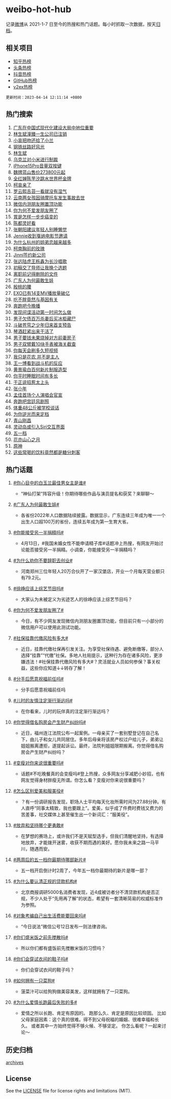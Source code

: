 # weibo-hot-hub

记录[微博](https://www.weibo.com)从 2021-1-7 日至今的热搜和热门话题。每小时抓取一次数据，按天[归档](archives)。

## 相关项目

- [知乎热榜](https://github.com/lonnyzhang423/zhihu-hot-hub)
- [头条热榜](https://github.com/lonnyzhang423/toutiao-hot-hub)
- [抖音热榜](https://github.com/lonnyzhang423/douyin-hot-hub)
- [GitHub热榜](https://github.com/lonnyzhang423/github-hot-hub)
- [v2ex热榜](https://github.com/lonnyzhang423/v2ex-hot-hub)


`更新时间：2023-04-14 12:11:14 +0800`

## 热门搜索

1. [广东在中国式现代化建设大局中地位重要](https://m.weibo.cn/search?containerid=100103type%3D1%26t%3D10%26q%3D%23%E5%B9%BF%E4%B8%9C%E5%9C%A8%E4%B8%AD%E5%9B%BD%E5%BC%8F%E7%8E%B0%E4%BB%A3%E5%8C%96%E5%BB%BA%E8%AE%BE%E5%A4%A7%E5%B1%80%E4%B8%AD%E5%9C%B0%E4%BD%8D%E9%87%8D%E8%A6%81%23&stream_entry_id=51&isnewpage=1&extparam=seat%3D1%26filter_type%3Drealtimehot%26cate%3D10103%26stream_entry_id%3D51%26pos%3D0%26c_type%3D51%26dgr%3D0%26display_time%3D1681445473%26pre_seqid%3D16814454731620201223&luicode=10000011&lfid=106003type%253D25%2526t%253D3%2526disable_hot%253D1%2526filter_type%253Drealtimehot)
1. [林生斌潼臻一生公司已注销](https://m.weibo.cn/search?containerid=100103type%3D1%26t%3D10%26q%3D%23%E6%9E%97%E7%94%9F%E6%96%8C%E6%BD%BC%E8%87%BB%E4%B8%80%E7%94%9F%E5%85%AC%E5%8F%B8%E5%B7%B2%E6%B3%A8%E9%94%80%23&stream_entry_id=31&isnewpage=1&extparam=seat%3D1%26filter_type%3Drealtimehot%26flag%3D2%26c_type%3D31%26q%3D%2523%25E6%259E%2597%25E7%2594%259F%25E6%2596%258C%25E6%25BD%25BC%25E8%2587%25BB%25E4%25B8%2580%25E7%2594%259F%25E5%2585%25AC%25E5%258F%25B8%25E5%25B7%25B2%25E6%25B3%25A8%25E9%2594%2580%2523%26lcate%3D5001%26pos%3D0%26cate%3D5001%26band_rank%3D1%26realpos%3D1%26stream_entry_id%3D31%26dgr%3D0%26display_time%3D1681445473%26pre_seqid%3D16814454731620201223&luicode=10000011&lfid=106003type%253D25%2526t%253D3%2526disable_hot%253D1%2526filter_type%253Drealtimehot)
1. [小哀把吻还给了小兰](https://m.weibo.cn/search?containerid=100103type%3D1%26t%3D10%26q%3D%23%E5%B0%8F%E5%93%80%E6%8A%8A%E5%90%BB%E8%BF%98%E7%BB%99%E4%BA%86%E5%B0%8F%E5%85%B0%23&stream_entry_id=31&isnewpage=1&extparam=seat%3D1%26filter_type%3Drealtimehot%26flag%3D16%26c_type%3D31%26q%3D%2523%25E5%25B0%258F%25E5%2593%2580%25E6%258A%258A%25E5%2590%25BB%25E8%25BF%2598%25E7%25BB%2599%25E4%25BA%2586%25E5%25B0%258F%25E5%2585%25B0%2523%26lcate%3D5001%26pos%3D1%26cate%3D5001%26band_rank%3D2%26realpos%3D2%26stream_entry_id%3D31%26dgr%3D0%26display_time%3D1681445473%26pre_seqid%3D16814454731620201223&luicode=10000011&lfid=106003type%253D25%2526t%253D3%2526disable_hot%253D1%2526filter_type%253Drealtimehot)
1. [钢铁丝路好风光](https://m.weibo.cn/search?containerid=100103type%3D1%26t%3D10%26q%3D%23%E9%92%A2%E9%93%81%E4%B8%9D%E8%B7%AF%E5%A5%BD%E9%A3%8E%E5%85%89%23&stream_entry_id=31&isnewpage=1&extparam=seat%3D1%26filter_type%3Drealtimehot%26flag%3D0%26c_type%3D31%26q%3D%2523%25E9%2592%25A2%25E9%2593%2581%25E4%25B8%259D%25E8%25B7%25AF%25E5%25A5%25BD%25E9%25A3%258E%25E5%2585%2589%2523%26lcate%3D5001%26pos%3D2%26cate%3D5001%26band_rank%3D3%26realpos%3D3%26stream_entry_id%3D31%26dgr%3D0%26display_time%3D1681445473%26pre_seqid%3D16814454731620201223&luicode=10000011&lfid=106003type%253D25%2526t%253D3%2526disable_hot%253D1%2526filter_type%253Drealtimehot)
1. [林生斌](https://m.weibo.cn/search?containerid=100103type%3D1%26t%3D10%26q%3D%E6%9E%97%E7%94%9F%E6%96%8C&stream_entry_id=31&isnewpage=1&extparam=seat%3D1%26filter_type%3Drealtimehot%26flag%3D1%26c_type%3D31%26q%3D%25E6%259E%2597%25E7%2594%259F%25E6%2596%258C%26lcate%3D5001%26pos%3D3%26cate%3D5001%26band_rank%3D4%26realpos%3D4%26stream_entry_id%3D31%26dgr%3D0%26display_time%3D1681445473%26pre_seqid%3D16814454731620201223&luicode=10000011&lfid=106003type%253D25%2526t%253D3%2526disable_hot%253D1%2526filter_type%253Drealtimehot)
1. [乌克兰对小米进行制裁](https://m.weibo.cn/search?containerid=100103type%3D1%26t%3D10%26q%3D%23%E4%B9%8C%E5%85%8B%E5%85%B0%E5%AF%B9%E5%B0%8F%E7%B1%B3%E8%BF%9B%E8%A1%8C%E5%88%B6%E8%A3%81%23&stream_entry_id=31&isnewpage=1&extparam=seat%3D1%26filter_type%3Drealtimehot%26flag%3D1%26c_type%3D31%26q%3D%2523%25E4%25B9%258C%25E5%2585%258B%25E5%2585%25B0%25E5%25AF%25B9%25E5%25B0%258F%25E7%25B1%25B3%25E8%25BF%259B%25E8%25A1%258C%25E5%2588%25B6%25E8%25A3%2581%2523%26lcate%3D5001%26pos%3D4%26cate%3D5001%26band_rank%3D5%26realpos%3D5%26stream_entry_id%3D31%26dgr%3D0%26display_time%3D1681445473%26pre_seqid%3D16814454731620201223&luicode=10000011&lfid=106003type%253D25%2526t%253D3%2526disable_hot%253D1%2526filter_type%253Drealtimehot)
1. [iPhone15Pro音量双按键](https://m.weibo.cn/search?containerid=100103type%3D1%26t%3D10%26q%3D%23iPhone15Pro%E9%9F%B3%E9%87%8F%E5%8F%8C%E6%8C%89%E9%94%AE%23&stream_entry_id=31&isnewpage=1&extparam=seat%3D1%26filter_type%3Drealtimehot%26flag%3D1%26c_type%3D31%26q%3D%2523iPhone15Pro%25E9%259F%25B3%25E9%2587%258F%25E5%258F%258C%25E6%258C%2589%25E9%2594%25AE%2523%26lcate%3D5001%26pos%3D5%26cate%3D5001%26band_rank%3D6%26realpos%3D6%26stream_entry_id%3D31%26dgr%3D0%26display_time%3D1681445473%26pre_seqid%3D16814454731620201223&luicode=10000011&lfid=106003type%253D25%2526t%253D3%2526disable_hot%253D1%2526filter_type%253Drealtimehot)
1. [魏牌蓝山售价273800元起](https://m.weibo.cn/search?containerid=100103type%3D1%26t%3D10%26q%3D%23%E9%AD%8F%E7%89%8C%E8%93%9D%E5%B1%B1%E5%94%AE%E4%BB%B7273800%E5%85%83%E8%B5%B7%23&stream_entry_id=31&isnewpage=1&extparam=seat%3D1%26filter_type%3Drealtimehot%26c_type%3D31%26q%3D%2523%25E9%25AD%258F%25E7%2589%258C%25E8%2593%259D%25E5%25B1%25B1%25E5%2594%25AE%25E4%25BB%25B7273800%25E5%2585%2583%25E8%25B5%25B7%2523%26lcate%3D5001%26pos%3D6%26topic_ad%3D1%26cate%3D5001%26band_rank%3D7%26adid%3D186311%26stream_entry_id%3D31%26dgr%3D0%26display_time%3D1681445473%26pre_seqid%3D16814454731620201223&luicode=10000011&lfid=106003type%253D25%2526t%253D3%2526disable_hot%253D1%2526filter_type%253Drealtimehot)
1. [全红婵陈芋汐跳水世界杯金牌](https://m.weibo.cn/search?containerid=100103type%3D1%26t%3D10%26q%3D%23%E5%85%A8%E7%BA%A2%E5%A9%B5%E9%99%88%E8%8A%8B%E6%B1%90%E8%B7%B3%E6%B0%B4%E4%B8%96%E7%95%8C%E6%9D%AF%E9%87%91%E7%89%8C%23&stream_entry_id=31&isnewpage=1&extparam=seat%3D1%26filter_type%3Drealtimehot%26flag%3D1%26c_type%3D31%26q%3D%2523%25E5%2585%25A8%25E7%25BA%25A2%25E5%25A9%25B5%25E9%2599%2588%25E8%258A%258B%25E6%25B1%2590%25E8%25B7%25B3%25E6%25B0%25B4%25E4%25B8%2596%25E7%2595%258C%25E6%259D%25AF%25E9%2587%2591%25E7%2589%258C%2523%26lcate%3D5001%26pos%3D7%26cate%3D5001%26band_rank%3D7%26realpos%3D7%26stream_entry_id%3D31%26dgr%3D0%26display_time%3D1681445473%26pre_seqid%3D16814454731620201223&luicode=10000011&lfid=106003type%253D25%2526t%253D3%2526disable_hot%253D1%2526filter_type%253Drealtimehot)
1. [柯哀亲了](https://m.weibo.cn/search?containerid=100103type%3D1%26t%3D10%26q%3D%E6%9F%AF%E5%93%80%E4%BA%B2%E4%BA%86&stream_entry_id=31&isnewpage=1&extparam=seat%3D1%26filter_type%3Drealtimehot%26flag%3D16%26c_type%3D31%26q%3D%25E6%259F%25AF%25E5%2593%2580%25E4%25BA%25B2%25E4%25BA%2586%26lcate%3D5001%26pos%3D8%26cate%3D5001%26band_rank%3D8%26realpos%3D8%26stream_entry_id%3D31%26dgr%3D0%26display_time%3D1681445473%26pre_seqid%3D16814454731620201223&luicode=10000011&lfid=106003type%253D25%2526t%253D3%2526disable_hot%253D1%2526filter_type%253Drealtimehot)
1. [罗云熙舌苔一看就没有湿气](https://m.weibo.cn/search?containerid=100103type%3D1%26t%3D10%26q%3D%23%E7%BD%97%E4%BA%91%E7%86%99%E8%88%8C%E8%8B%94%E4%B8%80%E7%9C%8B%E5%B0%B1%E6%B2%A1%E6%9C%89%E6%B9%BF%E6%B0%94%23&stream_entry_id=31&isnewpage=1&extparam=seat%3D1%26filter_type%3Drealtimehot%26flag%3D0%26c_type%3D31%26q%3D%2523%25E7%25BD%2597%25E4%25BA%2591%25E7%2586%2599%25E8%2588%258C%25E8%258B%2594%25E4%25B8%2580%25E7%259C%258B%25E5%25B0%25B1%25E6%25B2%25A1%25E6%259C%2589%25E6%25B9%25BF%25E6%25B0%2594%2523%26lcate%3D5001%26pos%3D9%26cate%3D5001%26band_rank%3D9%26realpos%3D9%26stream_entry_id%3D31%26dgr%3D0%26display_time%3D1681445473%26pre_seqid%3D16814454731620201223&luicode=10000011&lfid=106003type%253D25%2526t%253D3%2526disable_hot%253D1%2526filter_type%253Drealtimehot)
1. [云南两女孩因骑摩托车发生事故去世](https://m.weibo.cn/search?containerid=100103type%3D1%26t%3D10%26q%3D%23%E4%BA%91%E5%8D%97%E4%B8%A4%E5%A5%B3%E5%AD%A9%E5%9B%A0%E9%AA%91%E6%91%A9%E6%89%98%E8%BD%A6%E5%8F%91%E7%94%9F%E4%BA%8B%E6%95%85%E5%8E%BB%E4%B8%96%23&stream_entry_id=31&isnewpage=1&extparam=seat%3D1%26filter_type%3Drealtimehot%26flag%3D0%26c_type%3D31%26q%3D%2523%25E4%25BA%2591%25E5%258D%2597%25E4%25B8%25A4%25E5%25A5%25B3%25E5%25AD%25A9%25E5%259B%25A0%25E9%25AA%2591%25E6%2591%25A9%25E6%2589%2598%25E8%25BD%25A6%25E5%258F%2591%25E7%2594%259F%25E4%25BA%258B%25E6%2595%2585%25E5%258E%25BB%25E4%25B8%2596%2523%26lcate%3D5001%26pos%3D10%26cate%3D5001%26band_rank%3D10%26realpos%3D10%26stream_entry_id%3D31%26dgr%3D0%26display_time%3D1681445473%26pre_seqid%3D16814454731620201223&luicode=10000011&lfid=106003type%253D25%2526t%253D3%2526disable_hot%253D1%2526filter_type%253Drealtimehot)
1. [微信内测朋友圈置顶功能](https://m.weibo.cn/search?containerid=100103type%3D1%26t%3D10%26q%3D%23%E5%BE%AE%E4%BF%A1%E5%86%85%E6%B5%8B%E6%9C%8B%E5%8F%8B%E5%9C%88%E7%BD%AE%E9%A1%B6%E5%8A%9F%E8%83%BD%23&stream_entry_id=31&isnewpage=1&extparam=seat%3D1%26filter_type%3Drealtimehot%26flag%3D0%26c_type%3D31%26q%3D%2523%25E5%25BE%25AE%25E4%25BF%25A1%25E5%2586%2585%25E6%25B5%258B%25E6%259C%258B%25E5%258F%258B%25E5%259C%2588%25E7%25BD%25AE%25E9%25A1%25B6%25E5%258A%259F%25E8%2583%25BD%2523%26lcate%3D5001%26pos%3D11%26cate%3D5001%26band_rank%3D11%26realpos%3D11%26stream_entry_id%3D31%26dgr%3D0%26display_time%3D1681445473%26pre_seqid%3D16814454731620201223&luicode=10000011&lfid=106003type%253D25%2526t%253D3%2526disable_hot%253D1%2526filter_type%253Drealtimehot)
1. [你为何不爱发朋友圈了](https://m.weibo.cn/search?containerid=100103type%3D1%26t%3D10%26q%3D%23%E4%BD%A0%E4%B8%BA%E4%BD%95%E4%B8%8D%E7%88%B1%E5%8F%91%E6%9C%8B%E5%8F%8B%E5%9C%88%E4%BA%86%23&stream_entry_id=31&isnewpage=1&extparam=seat%3D1%26filter_type%3Drealtimehot%26flag%3D1%26c_type%3D31%26q%3D%2523%25E4%25BD%25A0%25E4%25B8%25BA%25E4%25BD%2595%25E4%25B8%258D%25E7%2588%25B1%25E5%258F%2591%25E6%259C%258B%25E5%258F%258B%25E5%259C%2588%25E4%25BA%2586%2523%26lcate%3D5001%26pos%3D12%26cate%3D5001%26band_rank%3D12%26realpos%3D12%26stream_entry_id%3D31%26dgr%3D0%26display_time%3D1681445473%26pre_seqid%3D16814454731620201223&luicode=10000011&lfid=106003type%253D25%2526t%253D3%2526disable_hot%253D1%2526filter_type%253Drealtimehot)
1. [胃是怎样一步步癌变的](https://m.weibo.cn/search?containerid=100103type%3D1%26t%3D10%26q%3D%23%E8%83%83%E6%98%AF%E6%80%8E%E6%A0%B7%E4%B8%80%E6%AD%A5%E6%AD%A5%E7%99%8C%E5%8F%98%E7%9A%84%23&stream_entry_id=31&isnewpage=1&extparam=seat%3D1%26filter_type%3Drealtimehot%26flag%3D1%26c_type%3D31%26q%3D%2523%25E8%2583%2583%25E6%2598%25AF%25E6%2580%258E%25E6%25A0%25B7%25E4%25B8%2580%25E6%25AD%25A5%25E6%25AD%25A5%25E7%2599%258C%25E5%258F%2598%25E7%259A%2584%2523%26lcate%3D5001%26pos%3D13%26cate%3D5001%26band_rank%3D13%26realpos%3D13%26stream_entry_id%3D31%26dgr%3D0%26display_time%3D1681445473%26pre_seqid%3D16814454731620201223&luicode=10000011&lfid=106003type%253D25%2526t%253D3%2526disable_hot%253D1%2526filter_type%253Drealtimehot)
1. [陈都灵好看](https://m.weibo.cn/search?containerid=100103type%3D1%26t%3D10%26q%3D%E9%99%88%E9%83%BD%E7%81%B5%E5%A5%BD%E7%9C%8B&stream_entry_id=31&isnewpage=1&extparam=seat%3D1%26filter_type%3Drealtimehot%26flag%3D1%26c_type%3D31%26q%3D%25E9%2599%2588%25E9%2583%25BD%25E7%2581%25B5%25E5%25A5%25BD%25E7%259C%258B%26lcate%3D5001%26pos%3D14%26cate%3D5001%26band_rank%3D14%26realpos%3D14%26stream_entry_id%3D31%26dgr%3D0%26display_time%3D1681445473%26pre_seqid%3D16814454731620201223&luicode=10000011&lfid=106003type%253D25%2526t%253D3%2526disable_hot%253D1%2526filter_type%253Drealtimehot)
1. [张朝阳建议年轻人别睡懒觉](https://m.weibo.cn/search?containerid=100103type%3D1%26t%3D10%26q%3D%23%E5%BC%A0%E6%9C%9D%E9%98%B3%E5%BB%BA%E8%AE%AE%E5%B9%B4%E8%BD%BB%E4%BA%BA%E5%88%AB%E7%9D%A1%E6%87%92%E8%A7%89%23&stream_entry_id=31&isnewpage=1&extparam=seat%3D1%26filter_type%3Drealtimehot%26flag%3D0%26c_type%3D31%26q%3D%2523%25E5%25BC%25A0%25E6%259C%259D%25E9%2598%25B3%25E5%25BB%25BA%25E8%25AE%25AE%25E5%25B9%25B4%25E8%25BD%25BB%25E4%25BA%25BA%25E5%2588%25AB%25E7%259D%25A1%25E6%2587%2592%25E8%25A7%2589%2523%26lcate%3D5001%26pos%3D15%26cate%3D5001%26band_rank%3D15%26realpos%3D15%26stream_entry_id%3D31%26dgr%3D0%26display_time%3D1681445473%26pre_seqid%3D16814454731620201223&luicode=10000011&lfid=106003type%253D25%2526t%253D3%2526disable_hot%253D1%2526filter_type%253Drealtimehot)
1. [Jennie收到戛纳电影节邀请](https://m.weibo.cn/search?containerid=100103type%3D1%26t%3D10%26q%3D%23Jennie%E6%94%B6%E5%88%B0%E6%88%9B%E7%BA%B3%E7%94%B5%E5%BD%B1%E8%8A%82%E9%82%80%E8%AF%B7%23&stream_entry_id=31&isnewpage=1&extparam=seat%3D1%26filter_type%3Drealtimehot%26flag%3D1%26c_type%3D31%26q%3D%2523Jennie%25E6%2594%25B6%25E5%2588%25B0%25E6%2588%259B%25E7%25BA%25B3%25E7%2594%25B5%25E5%25BD%25B1%25E8%258A%2582%25E9%2582%2580%25E8%25AF%25B7%2523%26lcate%3D5001%26pos%3D16%26cate%3D5001%26band_rank%3D16%26realpos%3D16%26stream_entry_id%3D31%26dgr%3D0%26display_time%3D1681445473%26pre_seqid%3D16814454731620201223&luicode=10000011&lfid=106003type%253D25%2526t%253D3%2526disable_hot%253D1%2526filter_type%253Drealtimehot)
1. [为什么杭州的姐弟恋越来越多](https://m.weibo.cn/search?containerid=100103type%3D1%26t%3D10%26q%3D%23%E4%B8%BA%E4%BB%80%E4%B9%88%E6%9D%AD%E5%B7%9E%E7%9A%84%E5%A7%90%E5%BC%9F%E6%81%8B%E8%B6%8A%E6%9D%A5%E8%B6%8A%E5%A4%9A%23&stream_entry_id=31&isnewpage=1&extparam=seat%3D1%26filter_type%3Drealtimehot%26flag%3D0%26c_type%3D31%26q%3D%2523%25E4%25B8%25BA%25E4%25BB%2580%25E4%25B9%2588%25E6%259D%25AD%25E5%25B7%259E%25E7%259A%2584%25E5%25A7%2590%25E5%25BC%259F%25E6%2581%258B%25E8%25B6%258A%25E6%259D%25A5%25E8%25B6%258A%25E5%25A4%259A%2523%26lcate%3D5001%26pos%3D17%26cate%3D5001%26band_rank%3D17%26realpos%3D17%26stream_entry_id%3D31%26dgr%3D0%26display_time%3D1681445473%26pre_seqid%3D16814454731620201223&luicode=10000011&lfid=106003type%253D25%2526t%253D3%2526disable_hot%253D1%2526filter_type%253Drealtimehot)
1. [柯南胸前的玫瑰](https://m.weibo.cn/search?containerid=100103type%3D1%26t%3D10%26q%3D%23%E6%9F%AF%E5%8D%97%E8%83%B8%E5%89%8D%E7%9A%84%E7%8E%AB%E7%91%B0%23&stream_entry_id=31&isnewpage=1&extparam=seat%3D1%26filter_type%3Drealtimehot%26flag%3D0%26c_type%3D31%26q%3D%2523%25E6%259F%25AF%25E5%258D%2597%25E8%2583%25B8%25E5%2589%258D%25E7%259A%2584%25E7%258E%25AB%25E7%2591%25B0%2523%26lcate%3D5001%26pos%3D18%26cate%3D5001%26band_rank%3D18%26realpos%3D18%26stream_entry_id%3D31%26dgr%3D0%26display_time%3D1681445473%26pre_seqid%3D16814454731620201223&luicode=10000011&lfid=106003type%253D25%2526t%253D3%2526disable_hot%253D1%2526filter_type%253Drealtimehot)
1. [Jinni签约新公司](https://m.weibo.cn/search?containerid=100103type%3D1%26t%3D10%26q%3D%23Jinni%E7%AD%BE%E7%BA%A6%E6%96%B0%E5%85%AC%E5%8F%B8%23&stream_entry_id=31&isnewpage=1&extparam=seat%3D1%26filter_type%3Drealtimehot%26flag%3D0%26c_type%3D31%26q%3D%2523Jinni%25E7%25AD%25BE%25E7%25BA%25A6%25E6%2596%25B0%25E5%2585%25AC%25E5%258F%25B8%2523%26lcate%3D5001%26pos%3D19%26cate%3D5001%26band_rank%3D19%26realpos%3D19%26stream_entry_id%3D31%26dgr%3D0%26display_time%3D1681445473%26pre_seqid%3D16814454731620201223&luicode=10000011&lfid=106003type%253D25%2526t%253D3%2526disable_hot%253D1%2526filter_type%253Drealtimehot)
1. [张远陆虎王栎鑫为长沙唱歌](https://m.weibo.cn/search?containerid=100103type%3D1%26t%3D10%26q%3D%23%E5%BC%A0%E8%BF%9C%E9%99%86%E8%99%8E%E7%8E%8B%E6%A0%8E%E9%91%AB%E4%B8%BA%E9%95%BF%E6%B2%99%E5%94%B1%E6%AD%8C%23&stream_entry_id=31&isnewpage=1&extparam=seat%3D1%26filter_type%3Drealtimehot%26flag%3D1%26c_type%3D31%26q%3D%2523%25E5%25BC%25A0%25E8%25BF%259C%25E9%2599%2586%25E8%2599%258E%25E7%258E%258B%25E6%25A0%258E%25E9%2591%25AB%25E4%25B8%25BA%25E9%2595%25BF%25E6%25B2%2599%25E5%2594%25B1%25E6%25AD%258C%2523%26lcate%3D5001%26pos%3D20%26cate%3D5001%26band_rank%3D20%26realpos%3D20%26stream_entry_id%3D31%26dgr%3D0%26display_time%3D1681445473%26pre_seqid%3D16814454731620201223&luicode=10000011&lfid=106003type%253D25%2526t%253D3%2526disable_hot%253D1%2526filter_type%253Drealtimehot)
1. [初稿交了导师让我换个选题](https://m.weibo.cn/search?containerid=100103type%3D1%26t%3D10%26q%3D%23%E5%88%9D%E7%A8%BF%E4%BA%A4%E4%BA%86%E5%AF%BC%E5%B8%88%E8%AE%A9%E6%88%91%E6%8D%A2%E4%B8%AA%E9%80%89%E9%A2%98%23&stream_entry_id=31&isnewpage=1&extparam=seat%3D1%26filter_type%3Drealtimehot%26flag%3D1%26c_type%3D31%26q%3D%2523%25E5%2588%259D%25E7%25A8%25BF%25E4%25BA%25A4%25E4%25BA%2586%25E5%25AF%25BC%25E5%25B8%2588%25E8%25AE%25A9%25E6%2588%2591%25E6%258D%25A2%25E4%25B8%25AA%25E9%2580%2589%25E9%25A2%2598%2523%26lcate%3D5001%26pos%3D21%26cate%3D5001%26band_rank%3D21%26realpos%3D21%26stream_entry_id%3D31%26dgr%3D0%26display_time%3D1681445473%26pre_seqid%3D16814454731620201223&luicode=10000011&lfid=106003type%253D25%2526t%253D3%2526disable_hot%253D1%2526filter_type%253Drealtimehot)
1. [离职前记得删除的文件](https://m.weibo.cn/search?containerid=100103type%3D1%26t%3D10%26q%3D%23%E7%A6%BB%E8%81%8C%E5%89%8D%E8%AE%B0%E5%BE%97%E5%88%A0%E9%99%A4%E7%9A%84%E6%96%87%E4%BB%B6%23&stream_entry_id=31&isnewpage=1&extparam=seat%3D1%26filter_type%3Drealtimehot%26flag%3D0%26c_type%3D31%26q%3D%2523%25E7%25A6%25BB%25E8%2581%258C%25E5%2589%258D%25E8%25AE%25B0%25E5%25BE%2597%25E5%2588%25A0%25E9%2599%25A4%25E7%259A%2584%25E6%2596%2587%25E4%25BB%25B6%2523%26lcate%3D5001%26pos%3D22%26cate%3D5001%26band_rank%3D22%26realpos%3D22%26stream_entry_id%3D31%26dgr%3D0%26display_time%3D1681445473%26pre_seqid%3D16814454731620201223&luicode=10000011&lfid=106003type%253D25%2526t%253D3%2526disable_hot%253D1%2526filter_type%253Drealtimehot)
1. [广东人为何最敢生娃](https://m.weibo.cn/search?containerid=100103type%3D1%26t%3D10%26q%3D%23%E5%B9%BF%E4%B8%9C%E4%BA%BA%E4%B8%BA%E4%BD%95%E6%9C%80%E6%95%A2%E7%94%9F%E5%A8%83%23&stream_entry_id=31&isnewpage=1&extparam=seat%3D1%26filter_type%3Drealtimehot%26flag%3D0%26c_type%3D31%26q%3D%2523%25E5%25B9%25BF%25E4%25B8%259C%25E4%25BA%25BA%25E4%25B8%25BA%25E4%25BD%2595%25E6%259C%2580%25E6%2595%25A2%25E7%2594%259F%25E5%25A8%2583%2523%26lcate%3D5001%26pos%3D23%26cate%3D5001%26band_rank%3D23%26realpos%3D23%26stream_entry_id%3D31%26dgr%3D0%26display_time%3D1681445473%26pre_seqid%3D16814454731620201223&luicode=10000011&lfid=106003type%253D25%2526t%253D3%2526disable_hot%253D1%2526filter_type%253Drealtimehot)
1. [殷桃的腰](https://m.weibo.cn/search?containerid=100103type%3D1%26t%3D10%26q%3D%23%E6%AE%B7%E6%A1%83%E7%9A%84%E8%85%B0%23&stream_entry_id=31&isnewpage=1&extparam=seat%3D1%26filter_type%3Drealtimehot%26flag%3D0%26c_type%3D31%26q%3D%2523%25E6%25AE%25B7%25E6%25A1%2583%25E7%259A%2584%25E8%2585%25B0%2523%26lcate%3D5001%26pos%3D24%26cate%3D5001%26band_rank%3D24%26realpos%3D24%26stream_entry_id%3D31%26dgr%3D0%26display_time%3D1681445473%26pre_seqid%3D16814454731620201223&luicode=10000011&lfid=106003type%253D25%2526t%253D3%2526disable_hot%253D1%2526filter_type%253Drealtimehot)
1. [EXO已有14支MV播放量破亿](https://m.weibo.cn/search?containerid=100103type%3D1%26t%3D10%26q%3D%23EXO%E5%B7%B2%E6%9C%8914%E6%94%AFMV%E6%92%AD%E6%94%BE%E9%87%8F%E7%A0%B4%E4%BA%BF%23&stream_entry_id=31&isnewpage=1&extparam=seat%3D1%26filter_type%3Drealtimehot%26flag%3D1%26c_type%3D31%26q%3D%2523EXO%25E5%25B7%25B2%25E6%259C%258914%25E6%2594%25AFMV%25E6%2592%25AD%25E6%2594%25BE%25E9%2587%258F%25E7%25A0%25B4%25E4%25BA%25BF%2523%26lcate%3D5001%26pos%3D25%26cate%3D5001%26band_rank%3D25%26realpos%3D25%26stream_entry_id%3D31%26dgr%3D0%26display_time%3D1681445473%26pre_seqid%3D16814454731620201223&luicode=10000011&lfid=106003type%253D25%2526t%253D3%2526disable_hot%253D1%2526filter_type%253Drealtimehot)
1. [吃不胖竟然与基因有关](https://m.weibo.cn/search?containerid=100103type%3D1%26t%3D10%26q%3D%23%E5%90%83%E4%B8%8D%E8%83%96%E7%AB%9F%E7%84%B6%E4%B8%8E%E5%9F%BA%E5%9B%A0%E6%9C%89%E5%85%B3%23&stream_entry_id=31&isnewpage=1&extparam=seat%3D1%26filter_type%3Drealtimehot%26flag%3D0%26c_type%3D31%26q%3D%2523%25E5%2590%2583%25E4%25B8%258D%25E8%2583%2596%25E7%25AB%259F%25E7%2584%25B6%25E4%25B8%258E%25E5%259F%25BA%25E5%259B%25A0%25E6%259C%2589%25E5%2585%25B3%2523%26lcate%3D5001%26pos%3D26%26cate%3D5001%26band_rank%3D26%26realpos%3D26%26stream_entry_id%3D31%26dgr%3D0%26display_time%3D1681445473%26pre_seqid%3D16814454731620201223&luicode=10000011&lfid=106003type%253D25%2526t%253D3%2526disable_hot%253D1%2526filter_type%253Drealtimehot)
1. [奔跑吧今晚播](https://m.weibo.cn/search?containerid=100103type%3D1%26t%3D10%26q%3D%23%E5%A5%94%E8%B7%91%E5%90%A7%E4%BB%8A%E6%99%9A%E6%92%AD%23&stream_entry_id=31&isnewpage=1&extparam=seat%3D1%26filter_type%3Drealtimehot%26flag%3D1%26c_type%3D31%26q%3D%2523%25E5%25A5%2594%25E8%25B7%2591%25E5%2590%25A7%25E4%25BB%258A%25E6%2599%259A%25E6%2592%25AD%2523%26lcate%3D5001%26pos%3D27%26cate%3D5001%26band_rank%3D27%26realpos%3D27%26stream_entry_id%3D31%26dgr%3D0%26display_time%3D1681445473%26pre_seqid%3D16814454731620201223&luicode=10000011&lfid=106003type%253D25%2526t%253D3%2526disable_hot%253D1%2526filter_type%253Drealtimehot)
1. [发现间谍活动第一时间怎么做](https://m.weibo.cn/search?containerid=100103type%3D1%26t%3D10%26q%3D%23%E5%8F%91%E7%8E%B0%E9%97%B4%E8%B0%8D%E6%B4%BB%E5%8A%A8%E7%AC%AC%E4%B8%80%E6%97%B6%E9%97%B4%E6%80%8E%E4%B9%88%E5%81%9A%23&stream_entry_id=31&isnewpage=1&extparam=seat%3D1%26filter_type%3Drealtimehot%26flag%3D1%26c_type%3D31%26q%3D%2523%25E5%258F%2591%25E7%258E%25B0%25E9%2597%25B4%25E8%25B0%258D%25E6%25B4%25BB%25E5%258A%25A8%25E7%25AC%25AC%25E4%25B8%2580%25E6%2597%25B6%25E9%2597%25B4%25E6%2580%258E%25E4%25B9%2588%25E5%2581%259A%2523%26lcate%3D5001%26pos%3D28%26cate%3D5001%26band_rank%3D28%26realpos%3D28%26stream_entry_id%3D31%26dgr%3D0%26display_time%3D1681445473%26pre_seqid%3D16814454731620201223&luicode=10000011&lfid=106003type%253D25%2526t%253D3%2526disable_hot%253D1%2526filter_type%253Drealtimehot)
1. [男子欠债百万杀妻后买冰柜藏尸](https://m.weibo.cn/search?containerid=100103type%3D1%26t%3D10%26q%3D%23%E7%94%B7%E5%AD%90%E6%AC%A0%E5%80%BA%E7%99%BE%E4%B8%87%E6%9D%80%E5%A6%BB%E5%90%8E%E4%B9%B0%E5%86%B0%E6%9F%9C%E8%97%8F%E5%B0%B8%23&stream_entry_id=31&isnewpage=1&extparam=seat%3D1%26filter_type%3Drealtimehot%26flag%3D1%26c_type%3D31%26q%3D%2523%25E7%2594%25B7%25E5%25AD%2590%25E6%25AC%25A0%25E5%2580%25BA%25E7%2599%25BE%25E4%25B8%2587%25E6%259D%2580%25E5%25A6%25BB%25E5%2590%258E%25E4%25B9%25B0%25E5%2586%25B0%25E6%259F%259C%25E8%2597%258F%25E5%25B0%25B8%2523%26lcate%3D5001%26pos%3D29%26cate%3D5001%26band_rank%3D29%26realpos%3D29%26stream_entry_id%3D31%26dgr%3D0%26display_time%3D1681445473%26pre_seqid%3D16814454731620201223&luicode=10000011&lfid=106003type%253D25%2526t%253D3%2526disable_hot%253D1%2526filter_type%253Drealtimehot)
1. [斗破苍穹之少年归来首支预告](https://m.weibo.cn/search?containerid=100103type%3D1%26t%3D10%26q%3D%23%E6%96%97%E7%A0%B4%E8%8B%8D%E7%A9%B9%E4%B9%8B%E5%B0%91%E5%B9%B4%E5%BD%92%E6%9D%A5%E9%A6%96%E6%94%AF%E9%A2%84%E5%91%8A%23&stream_entry_id=31&isnewpage=1&extparam=seat%3D1%26filter_type%3Drealtimehot%26flag%3D0%26c_type%3D31%26q%3D%2523%25E6%2596%2597%25E7%25A0%25B4%25E8%258B%258D%25E7%25A9%25B9%25E4%25B9%258B%25E5%25B0%2591%25E5%25B9%25B4%25E5%25BD%2592%25E6%259D%25A5%25E9%25A6%2596%25E6%2594%25AF%25E9%25A2%2584%25E5%2591%258A%2523%26lcate%3D5001%26pos%3D30%26cate%3D5001%26band_rank%3D30%26realpos%3D30%26stream_entry_id%3D31%26dgr%3D0%26display_time%3D1681445473%26pre_seqid%3D16814454731620201223&luicode=10000011&lfid=106003type%253D25%2526t%253D3%2526disable_hot%253D1%2526filter_type%253Drealtimehot)
1. [琴酒赶紧出来干活了](https://m.weibo.cn/search?containerid=100103type%3D1%26t%3D10%26q%3D%23%E7%90%B4%E9%85%92%E8%B5%B6%E7%B4%A7%E5%87%BA%E6%9D%A5%E5%B9%B2%E6%B4%BB%E4%BA%86%23&stream_entry_id=31&isnewpage=1&extparam=seat%3D1%26filter_type%3Drealtimehot%26flag%3D1%26c_type%3D31%26q%3D%2523%25E7%2590%25B4%25E9%2585%2592%25E8%25B5%25B6%25E7%25B4%25A7%25E5%2587%25BA%25E6%259D%25A5%25E5%25B9%25B2%25E6%25B4%25BB%25E4%25BA%2586%2523%26lcate%3D5001%26pos%3D31%26cate%3D5001%26band_rank%3D31%26realpos%3D31%26stream_entry_id%3D31%26dgr%3D0%26display_time%3D1681445473%26pre_seqid%3D16814454731620201223&luicode=10000011&lfid=106003type%253D25%2526t%253D3%2526disable_hot%253D1%2526filter_type%253Drealtimehot)
1. [男子要钱未果烧掉对方前妻房子](https://m.weibo.cn/search?containerid=100103type%3D1%26t%3D10%26q%3D%23%E7%94%B7%E5%AD%90%E8%A6%81%E9%92%B1%E6%9C%AA%E6%9E%9C%E7%83%A7%E6%8E%89%E5%AF%B9%E6%96%B9%E5%89%8D%E5%A6%BB%E6%88%BF%E5%AD%90%23&stream_entry_id=31&isnewpage=1&extparam=seat%3D1%26filter_type%3Drealtimehot%26flag%3D1%26c_type%3D31%26q%3D%2523%25E7%2594%25B7%25E5%25AD%2590%25E8%25A6%2581%25E9%2592%25B1%25E6%259C%25AA%25E6%259E%259C%25E7%2583%25A7%25E6%258E%2589%25E5%25AF%25B9%25E6%2596%25B9%25E5%2589%258D%25E5%25A6%25BB%25E6%2588%25BF%25E5%25AD%2590%2523%26lcate%3D5001%26pos%3D32%26cate%3D5001%26band_rank%3D32%26realpos%3D32%26stream_entry_id%3D31%26dgr%3D0%26display_time%3D1681445473%26pre_seqid%3D16814454731620201223&luicode=10000011&lfid=106003type%253D25%2526t%253D3%2526disable_hot%253D1%2526filter_type%253Drealtimehot)
1. [男子双臂戴10块手表被海关截查](https://m.weibo.cn/search?containerid=100103type%3D1%26t%3D10%26q%3D%23%E7%94%B7%E5%AD%90%E5%8F%8C%E8%87%82%E6%88%B410%E5%9D%97%E6%89%8B%E8%A1%A8%E8%A2%AB%E6%B5%B7%E5%85%B3%E6%88%AA%E6%9F%A5%23&stream_entry_id=31&isnewpage=1&extparam=seat%3D1%26filter_type%3Drealtimehot%26flag%3D0%26c_type%3D31%26q%3D%2523%25E7%2594%25B7%25E5%25AD%2590%25E5%258F%258C%25E8%2587%2582%25E6%2588%25B410%25E5%259D%2597%25E6%2589%258B%25E8%25A1%25A8%25E8%25A2%25AB%25E6%25B5%25B7%25E5%2585%25B3%25E6%2588%25AA%25E6%259F%25A5%2523%26lcate%3D5001%26pos%3D33%26cate%3D5001%26band_rank%3D33%26realpos%3D33%26stream_entry_id%3D31%26dgr%3D0%26display_time%3D1681445473%26pre_seqid%3D16814454731620201223&luicode=10000011&lfid=106003type%253D25%2526t%253D3%2526disable_hot%253D1%2526filter_type%253Drealtimehot)
1. [你每天会刷多久短视频](https://m.weibo.cn/search?containerid=100103type%3D1%26t%3D10%26q%3D%23%E4%BD%A0%E6%AF%8F%E5%A4%A9%E4%BC%9A%E5%88%B7%E5%A4%9A%E4%B9%85%E7%9F%AD%E8%A7%86%E9%A2%91%23&stream_entry_id=31&isnewpage=1&extparam=seat%3D1%26filter_type%3Drealtimehot%26flag%3D1%26c_type%3D31%26q%3D%2523%25E4%25BD%25A0%25E6%25AF%258F%25E5%25A4%25A9%25E4%25BC%259A%25E5%2588%25B7%25E5%25A4%259A%25E4%25B9%2585%25E7%259F%25AD%25E8%25A7%2586%25E9%25A2%2591%2523%26lcate%3D5001%26pos%3D34%26cate%3D5001%26band_rank%3D34%26realpos%3D34%26stream_entry_id%3D31%26dgr%3D0%26display_time%3D1681445473%26pre_seqid%3D16814454731620201223&luicode=10000011&lfid=106003type%253D25%2526t%253D3%2526disable_hot%253D1%2526filter_type%253Drealtimehot)
1. [我只是花农 并不是主人](https://m.weibo.cn/search?containerid=100103type%3D1%26t%3D10%26q%3D%E6%88%91%E5%8F%AA%E6%98%AF%E8%8A%B1%E5%86%9C+%E5%B9%B6%E4%B8%8D%E6%98%AF%E4%B8%BB%E4%BA%BA&stream_entry_id=31&isnewpage=1&extparam=seat%3D1%26filter_type%3Drealtimehot%26flag%3D0%26c_type%3D31%26q%3D%25E6%2588%2591%25E5%258F%25AA%25E6%2598%25AF%25E8%258A%25B1%25E5%2586%259C%2520%25E5%25B9%25B6%25E4%25B8%258D%25E6%2598%25AF%25E4%25B8%25BB%25E4%25BA%25BA%26lcate%3D5001%26pos%3D35%26cate%3D5001%26band_rank%3D35%26realpos%3D35%26stream_entry_id%3D31%26dgr%3D0%26display_time%3D1681445473%26pre_seqid%3D16814454731620201223&luicode=10000011&lfid=106003type%253D25%2526t%253D3%2526disable_hot%253D1%2526filter_type%253Drealtimehot)
1. [王一博看到战斗机的反应](https://m.weibo.cn/search?containerid=100103type%3D1%26t%3D10%26q%3D%23%E7%8E%8B%E4%B8%80%E5%8D%9A%E7%9C%8B%E5%88%B0%E6%88%98%E6%96%97%E6%9C%BA%E7%9A%84%E5%8F%8D%E5%BA%94%23&stream_entry_id=31&isnewpage=1&extparam=seat%3D1%26filter_type%3Drealtimehot%26flag%3D1%26c_type%3D31%26q%3D%2523%25E7%258E%258B%25E4%25B8%2580%25E5%258D%259A%25E7%259C%258B%25E5%2588%25B0%25E6%2588%2598%25E6%2596%2597%25E6%259C%25BA%25E7%259A%2584%25E5%258F%258D%25E5%25BA%2594%2523%26lcate%3D5001%26pos%3D36%26cate%3D5001%26band_rank%3D36%26realpos%3D36%26stream_entry_id%3D31%26dgr%3D0%26display_time%3D1681445473%26pre_seqid%3D16814454731620201223&luicode=10000011&lfid=106003type%253D25%2526t%253D3%2526disable_hot%253D1%2526filter_type%253Drealtimehot)
1. [黄景瑜白百何新片制服造型](https://m.weibo.cn/search?containerid=100103type%3D1%26t%3D10%26q%3D%23%E9%BB%84%E6%99%AF%E7%91%9C%E7%99%BD%E7%99%BE%E4%BD%95%E6%96%B0%E7%89%87%E5%88%B6%E6%9C%8D%E9%80%A0%E5%9E%8B%23&stream_entry_id=31&isnewpage=1&extparam=seat%3D1%26filter_type%3Drealtimehot%26flag%3D1%26c_type%3D31%26q%3D%2523%25E9%25BB%2584%25E6%2599%25AF%25E7%2591%259C%25E7%2599%25BD%25E7%2599%25BE%25E4%25BD%2595%25E6%2596%25B0%25E7%2589%2587%25E5%2588%25B6%25E6%259C%258D%25E9%2580%25A0%25E5%259E%258B%2523%26lcate%3D5001%26pos%3D37%26cate%3D5001%26band_rank%3D37%26realpos%3D37%26stream_entry_id%3D31%26dgr%3D0%26display_time%3D1681445473%26pre_seqid%3D16814454731620201223&luicode=10000011&lfid=106003type%253D25%2526t%253D3%2526disable_hot%253D1%2526filter_type%253Drealtimehot)
1. [你平时睡眠时间有多长](https://m.weibo.cn/search?containerid=100103type%3D1%26t%3D10%26q%3D%23%E4%BD%A0%E5%B9%B3%E6%97%B6%E7%9D%A1%E7%9C%A0%E6%97%B6%E9%97%B4%E6%9C%89%E5%A4%9A%E9%95%BF%23&stream_entry_id=31&isnewpage=1&extparam=seat%3D1%26filter_type%3Drealtimehot%26flag%3D1%26c_type%3D31%26q%3D%2523%25E4%25BD%25A0%25E5%25B9%25B3%25E6%2597%25B6%25E7%259D%25A1%25E7%259C%25A0%25E6%2597%25B6%25E9%2597%25B4%25E6%259C%2589%25E5%25A4%259A%25E9%2595%25BF%2523%26lcate%3D5001%26pos%3D38%26cate%3D5001%26band_rank%3D38%26realpos%3D38%26stream_entry_id%3D31%26dgr%3D0%26display_time%3D1681445473%26pre_seqid%3D16814454731620201223&luicode=10000011&lfid=106003type%253D25%2526t%253D3%2526disable_hot%253D1%2526filter_type%253Drealtimehot)
1. [于正说招惹太上头](https://m.weibo.cn/search?containerid=100103type%3D1%26t%3D10%26q%3D%23%E4%BA%8E%E6%AD%A3%E8%AF%B4%E6%8B%9B%E6%83%B9%E5%A4%AA%E4%B8%8A%E5%A4%B4%23&stream_entry_id=31&isnewpage=1&extparam=seat%3D1%26filter_type%3Drealtimehot%26flag%3D1%26c_type%3D31%26q%3D%2523%25E4%25BA%258E%25E6%25AD%25A3%25E8%25AF%25B4%25E6%258B%259B%25E6%2583%25B9%25E5%25A4%25AA%25E4%25B8%258A%25E5%25A4%25B4%2523%26lcate%3D5001%26pos%3D39%26cate%3D5001%26band_rank%3D39%26realpos%3D39%26stream_entry_id%3D31%26dgr%3D0%26display_time%3D1681445473%26pre_seqid%3D16814454731620201223&luicode=10000011&lfid=106003type%253D25%2526t%253D3%2526disable_hot%253D1%2526filter_type%253Drealtimehot)
1. [张小年](https://m.weibo.cn/search?containerid=100103type%3D1%26t%3D10%26q%3D%E5%BC%A0%E5%B0%8F%E5%B9%B4&stream_entry_id=31&isnewpage=1&extparam=seat%3D1%26filter_type%3Drealtimehot%26flag%3D1%26c_type%3D31%26q%3D%25E5%25BC%25A0%25E5%25B0%258F%25E5%25B9%25B4%26lcate%3D5001%26pos%3D40%26cate%3D5001%26band_rank%3D40%26realpos%3D40%26stream_entry_id%3D31%26dgr%3D0%26display_time%3D1681445473%26pre_seqid%3D16814454731620201223&luicode=10000011&lfid=106003type%253D25%2526t%253D3%2526disable_hot%253D1%2526filter_type%253Drealtimehot)
1. [孟佳首场个人演唱会官宣](https://m.weibo.cn/search?containerid=100103type%3D1%26t%3D10%26q%3D%23%E5%AD%9F%E4%BD%B3%E9%A6%96%E5%9C%BA%E4%B8%AA%E4%BA%BA%E6%BC%94%E5%94%B1%E4%BC%9A%E5%AE%98%E5%AE%A3%23&stream_entry_id=31&isnewpage=1&extparam=seat%3D1%26filter_type%3Drealtimehot%26flag%3D1%26c_type%3D31%26q%3D%2523%25E5%25AD%259F%25E4%25BD%25B3%25E9%25A6%2596%25E5%259C%25BA%25E4%25B8%25AA%25E4%25BA%25BA%25E6%25BC%2594%25E5%2594%25B1%25E4%25BC%259A%25E5%25AE%2598%25E5%25AE%25A3%2523%26lcate%3D5001%26pos%3D41%26cate%3D5001%26band_rank%3D41%26realpos%3D41%26stream_entry_id%3D31%26dgr%3D0%26display_time%3D1681445473%26pre_seqid%3D16814454731620201223&luicode=10000011&lfid=106003type%253D25%2526t%253D3%2526disable_hot%253D1%2526filter_type%253Drealtimehot)
1. [奔跑吧宫廷风剧照](https://m.weibo.cn/search?containerid=100103type%3D1%26t%3D10%26q%3D%23%E5%A5%94%E8%B7%91%E5%90%A7%E5%AE%AB%E5%BB%B7%E9%A3%8E%E5%89%A7%E7%85%A7%23&stream_entry_id=31&isnewpage=1&extparam=seat%3D1%26filter_type%3Drealtimehot%26flag%3D1%26c_type%3D31%26q%3D%2523%25E5%25A5%2594%25E8%25B7%2591%25E5%2590%25A7%25E5%25AE%25AB%25E5%25BB%25B7%25E9%25A3%258E%25E5%2589%25A7%25E7%2585%25A7%2523%26lcate%3D5001%26pos%3D42%26cate%3D5001%26band_rank%3D42%26realpos%3D42%26stream_entry_id%3D31%26dgr%3D0%26display_time%3D1681445473%26pre_seqid%3D16814454731620201223&luicode=10000011&lfid=106003type%253D25%2526t%253D3%2526disable_hot%253D1%2526filter_type%253Drealtimehot)
1. [体重48公斤被学校谈话](https://m.weibo.cn/search?containerid=100103type%3D1%26t%3D10%26q%3D%23%E4%BD%93%E9%87%8D48%E5%85%AC%E6%96%A4%E8%A2%AB%E5%AD%A6%E6%A0%A1%E8%B0%88%E8%AF%9D%23&stream_entry_id=31&isnewpage=1&extparam=seat%3D1%26filter_type%3Drealtimehot%26flag%3D0%26c_type%3D31%26q%3D%2523%25E4%25BD%2593%25E9%2587%258D48%25E5%2585%25AC%25E6%2596%25A4%25E8%25A2%25AB%25E5%25AD%25A6%25E6%25A0%25A1%25E8%25B0%2588%25E8%25AF%259D%2523%26lcate%3D5001%26pos%3D43%26cate%3D5001%26band_rank%3D43%26realpos%3D43%26stream_entry_id%3D31%26dgr%3D0%26display_time%3D1681445473%26pre_seqid%3D16814454731620201223&luicode=10000011&lfid=106003type%253D25%2526t%253D3%2526disable_hot%253D1%2526filter_type%253Drealtimehot)
1. [为你逆光而来定档](https://m.weibo.cn/search?containerid=100103type%3D1%26t%3D10%26q%3D%23%E4%B8%BA%E4%BD%A0%E9%80%86%E5%85%89%E8%80%8C%E6%9D%A5%E5%AE%9A%E6%A1%A3%23&stream_entry_id=31&isnewpage=1&extparam=seat%3D1%26filter_type%3Drealtimehot%26flag%3D1%26c_type%3D31%26q%3D%2523%25E4%25B8%25BA%25E4%25BD%25A0%25E9%2580%2586%25E5%2585%2589%25E8%2580%258C%25E6%259D%25A5%25E5%25AE%259A%25E6%25A1%25A3%2523%26lcate%3D5001%26pos%3D44%26cate%3D5001%26band_rank%3D44%26realpos%3D44%26stream_entry_id%3D31%26dgr%3D0%26display_time%3D1681445473%26pre_seqid%3D16814454731620201223&luicode=10000011&lfid=106003type%253D25%2526t%253D3%2526disable_hot%253D1%2526filter_type%253Drealtimehot)
1. [青山刚昌](https://m.weibo.cn/search?containerid=100103type%3D1%26t%3D10%26q%3D%E9%9D%92%E5%B1%B1%E5%88%9A%E6%98%8C&stream_entry_id=31&isnewpage=1&extparam=seat%3D1%26filter_type%3Drealtimehot%26flag%3D0%26c_type%3D31%26q%3D%25E9%259D%2592%25E5%25B1%25B1%25E5%2588%259A%25E6%2598%258C%26lcate%3D5001%26pos%3D45%26cate%3D5001%26band_rank%3D45%26realpos%3D45%26stream_entry_id%3D31%26dgr%3D0%26display_time%3D1681445473%26pre_seqid%3D16814454731620201223&luicode=10000011&lfid=106003type%253D25%2526t%253D3%2526disable_hot%253D1%2526filter_type%253Drealtimehot)
1. [灵动岛或引入Siri交互界面](https://m.weibo.cn/search?containerid=100103type%3D1%26t%3D10%26q%3D%23%E7%81%B5%E5%8A%A8%E5%B2%9B%E6%88%96%E5%BC%95%E5%85%A5Siri%E4%BA%A4%E4%BA%92%E7%95%8C%E9%9D%A2%23&stream_entry_id=31&isnewpage=1&extparam=seat%3D1%26filter_type%3Drealtimehot%26flag%3D1%26c_type%3D31%26q%3D%2523%25E7%2581%25B5%25E5%258A%25A8%25E5%25B2%259B%25E6%2588%2596%25E5%25BC%2595%25E5%2585%25A5Siri%25E4%25BA%25A4%25E4%25BA%2592%25E7%2595%258C%25E9%259D%25A2%2523%26lcate%3D5001%26pos%3D46%26cate%3D5001%26band_rank%3D46%26realpos%3D46%26stream_entry_id%3D31%26dgr%3D0%26display_time%3D1681445473%26pre_seqid%3D16814454731620201223&luicode=10000011&lfid=106003type%253D25%2526t%253D3%2526disable_hot%253D1%2526filter_type%253Drealtimehot)
1. [五一档](https://m.weibo.cn/search?containerid=100103type%3D1%26t%3D10%26q%3D%E4%BA%94%E4%B8%80%E6%A1%A3&stream_entry_id=31&isnewpage=1&extparam=seat%3D1%26filter_type%3Drealtimehot%26flag%3D0%26c_type%3D31%26q%3D%25E4%25BA%2594%25E4%25B8%2580%25E6%25A1%25A3%26lcate%3D5001%26pos%3D47%26cate%3D5001%26band_rank%3D47%26realpos%3D47%26stream_entry_id%3D31%26dgr%3D0%26display_time%3D1681445473%26pre_seqid%3D16814454731620201223&luicode=10000011&lfid=106003type%253D25%2526t%253D3%2526disable_hot%253D1%2526filter_type%253Drealtimehot)
1. [花亦山心之月](https://m.weibo.cn/search?containerid=100103type%3D1%26t%3D10%26q%3D%23%E8%8A%B1%E4%BA%A6%E5%B1%B1%E5%BF%83%E4%B9%8B%E6%9C%88%23&stream_entry_id=31&isnewpage=1&extparam=seat%3D1%26filter_type%3Drealtimehot%26flag%3D1%26c_type%3D31%26q%3D%2523%25E8%258A%25B1%25E4%25BA%25A6%25E5%25B1%25B1%25E5%25BF%2583%25E4%25B9%258B%25E6%259C%2588%2523%26lcate%3D5001%26pos%3D48%26cate%3D5001%26band_rank%3D48%26realpos%3D48%26stream_entry_id%3D31%26dgr%3D0%26display_time%3D1681445473%26pre_seqid%3D16814454731620201223&luicode=10000011&lfid=106003type%253D25%2526t%253D3%2526disable_hot%253D1%2526filter_type%253Drealtimehot)
1. [原神](https://m.weibo.cn/search?containerid=100103type%3D1%26t%3D10%26q%3D%E5%8E%9F%E7%A5%9E&stream_entry_id=31&isnewpage=1&extparam=seat%3D1%26filter_type%3Drealtimehot%26flag%3D1%26c_type%3D31%26q%3D%25E5%258E%259F%25E7%25A5%259E%26lcate%3D5001%26pos%3D49%26cate%3D5001%26band_rank%3D49%26realpos%3D49%26stream_entry_id%3D31%26dgr%3D0%26display_time%3D1681445473%26pre_seqid%3D16814454731620201223&luicode=10000011&lfid=106003type%253D25%2526t%253D3%2526disable_hot%253D1%2526filter_type%253Drealtimehot)
1. [这些常喝的饮料竟然都是糖分刺客](https://m.weibo.cn/search?containerid=100103type%3D1%26t%3D10%26q%3D%23%E8%BF%99%E4%BA%9B%E5%B8%B8%E5%96%9D%E7%9A%84%E9%A5%AE%E6%96%99%E7%AB%9F%E7%84%B6%E9%83%BD%E6%98%AF%E7%B3%96%E5%88%86%E5%88%BA%E5%AE%A2%23&stream_entry_id=31&isnewpage=1&extparam=seat%3D1%26filter_type%3Drealtimehot%26flag%3D0%26c_type%3D31%26q%3D%2523%25E8%25BF%2599%25E4%25BA%259B%25E5%25B8%25B8%25E5%2596%259D%25E7%259A%2584%25E9%25A5%25AE%25E6%2596%2599%25E7%25AB%259F%25E7%2584%25B6%25E9%2583%25BD%25E6%2598%25AF%25E7%25B3%2596%25E5%2588%2586%25E5%2588%25BA%25E5%25AE%25A2%2523%26lcate%3D5001%26pos%3D50%26cate%3D5001%26band_rank%3D50%26realpos%3D50%26stream_entry_id%3D31%26dgr%3D0%26display_time%3D1681445473%26pre_seqid%3D16814454731620201223&luicode=10000011&lfid=106003type%253D25%2526t%253D3%2526disable_hot%253D1%2526filter_type%253Drealtimehot)

## 热门话题

1. [#你心目中的白玉兰最佳男女主是谁#](https://m.weibo.cn/search?containerid=231522type%3D1%26t%3D10%26q%3D%23%E4%BD%A0%E5%BF%83%E7%9B%AE%E4%B8%AD%E7%9A%84%E7%99%BD%E7%8E%89%E5%85%B0%E6%9C%80%E4%BD%B3%E7%94%B7%E5%A5%B3%E4%B8%BB%E6%98%AF%E8%B0%81%23&stream_entry_id=128&isnewpage=1&extparam=seat%3D1%26cate%3D5004%26dgr%3D0%26unitid%3D1681290193808%26lcate%3D5004%26c_type%3D128%26pos%3D1-0-0%26display_time%3D1681445474%26pre_seqid%3D1681445474164017558155&luicode=10000011&lfid=231648_-_4)
    - “神仙打架”阵容升级！你期待哪些作品与演员提名和获奖？来聊聊～

1. [#广东人为何最敢生娃#](https://m.weibo.cn/search?containerid=231522type%3D1%26t%3D10%26q%3D%23%E5%B9%BF%E4%B8%9C%E4%BA%BA%E4%B8%BA%E4%BD%95%E6%9C%80%E6%95%A2%E7%94%9F%E5%A8%83%23&stream_entry_id=128&isnewpage=1&extparam=seat%3D1%26cate%3D5004%26dgr%3D0%26unitid%3D1681431801264%26lcate%3D5004%26c_type%3D128%26pos%3D1-0-1%26display_time%3D1681445474%26pre_seqid%3D1681445474164017558155&luicode=10000011&lfid=231648_-_4)
    - 各省份2022年人口数据陆续披露。数据显示，广东连续三年成为唯一一个出生人口超100万的省份，连续五年成为第一生育大省。

1. [#你能接受另一半捐精吗#](https://m.weibo.cn/search?containerid=231522type%3D1%26t%3D10%26q%3D%23%E4%BD%A0%E8%83%BD%E6%8E%A5%E5%8F%97%E5%8F%A6%E4%B8%80%E5%8D%8A%E6%8D%90%E7%B2%BE%E5%90%97%23&stream_entry_id=128&isnewpage=1&extparam=seat%3D1%26cate%3D5004%26dgr%3D0%26unitid%3D1681397328510%26lcate%3D5004%26c_type%3D128%26pos%3D1-0-2%26display_time%3D1681445474%26pre_seqid%3D1681445474164017558155&luicode=10000011&lfid=231648_-_4)
    - 4月13日，#我国未婚女性不能申请精子库#话题冲上热搜，有网友开始讨论能否接受另一半捐精。小调查，你能接受另一半捐精吗？

1. [#为什么劝你不要辞职去创业#](https://m.weibo.cn/search?containerid=231522type%3D1%26t%3D10%26q%3D%23%E4%B8%BA%E4%BB%80%E4%B9%88%E5%8A%9D%E4%BD%A0%E4%B8%8D%E8%A6%81%E8%BE%9E%E8%81%8C%E5%8E%BB%E5%88%9B%E4%B8%9A%23&stream_entry_id=128&isnewpage=1&extparam=seat%3D1%26cate%3D5004%26dgr%3D0%26unitid%3D1681341792390%26lcate%3D5004%26c_type%3D128%26pos%3D1-0-3%26display_time%3D1681445474%26pre_seqid%3D1681445474164017558155&luicode=10000011&lfid=231648_-_4)
    - 河南郑州三位年轻人20万合伙开了一家汉堡店，开业一个月每天营业额只有79.2元。

1. [#徐峥应该上综艺节目吗#](https://m.weibo.cn/search?containerid=231522type%3D1%26t%3D10%26q%3D%23%E5%BE%90%E5%B3%A5%E5%BA%94%E8%AF%A5%E4%B8%8A%E7%BB%BC%E8%89%BA%E8%8A%82%E7%9B%AE%E5%90%97%23&stream_entry_id=128&isnewpage=1&extparam=seat%3D1%26cate%3D5004%26dgr%3D0%26unitid%3D1681383489212%26lcate%3D5004%26c_type%3D128%26pos%3D1-0-4%26display_time%3D1681445474%26pre_seqid%3D1681445474164017558155&luicode=10000011&lfid=231648_-_4)
    - 大家认为未被定义为劣迹艺人的徐峥应该上综艺节目吗？

1. [#你为何不爱发朋友圈了#](https://m.weibo.cn/search?containerid=231522type%3D1%26t%3D10%26q%3D%23%E4%BD%A0%E4%B8%BA%E4%BD%95%E4%B8%8D%E7%88%B1%E5%8F%91%E6%9C%8B%E5%8F%8B%E5%9C%88%E4%BA%86%23&stream_entry_id=128&isnewpage=1&extparam=seat%3D1%26cate%3D5004%26dgr%3D0%26unitid%3D1681442272672%26lcate%3D5004%26c_type%3D128%26pos%3D1-0-5%26display_time%3D1681445474%26pre_seqid%3D1681445474164017558155&luicode=10000011&lfid=231648_-_4)
    - 今日，有不少网友发现微信内测朋友圈置顶功能，但目前只有一小部分的微信用户可以使用此测试功能。

1. [#社保挂靠代缴风险有多大#](https://m.weibo.cn/search?containerid=231522type%3D1%26t%3D10%26q%3D%23%E7%A4%BE%E4%BF%9D%E6%8C%82%E9%9D%A0%E4%BB%A3%E7%BC%B4%E9%A3%8E%E9%99%A9%E6%9C%89%E5%A4%9A%E5%A4%A7%23&stream_entry_id=128&isnewpage=1&extparam=seat%3D1%26cate%3D5004%26dgr%3D0%26unitid%3D1681438693952%26lcate%3D5004%26c_type%3D128%26pos%3D1-0-6%26display_time%3D1681445474%26pre_seqid%3D1681445474164017558155&luicode=10000011&lfid=231648_-_4)
    - 近日，挂靠代缴社保再引发关注。为享受社保待遇、避免断缴等，部分人选择“挂靠”“代缴”社保。多地人社局提示，这种行为存在诸多风险，更涉嫌违法！#社保挂靠代缴风险有多大#？灵活就业人员如何参保？事关权益，这些你应知道↓↓转存了解！

1. [#分手后愿意祝福前任吗#](https://m.weibo.cn/search?containerid=231522type%3D1%26t%3D10%26q%3D%23%E5%88%86%E6%89%8B%E5%90%8E%E6%84%BF%E6%84%8F%E7%A5%9D%E7%A6%8F%E5%89%8D%E4%BB%BB%E5%90%97%23&stream_entry_id=128&isnewpage=1&extparam=seat%3D1%26cate%3D5004%26dgr%3D0%26unitid%3D1681442576317%26lcate%3D5004%26c_type%3D128%26pos%3D1-0-7%26display_time%3D1681445474%26pre_seqid%3D1681445474164017558155&luicode=10000011&lfid=231648_-_4)
    - 分手后愿意祝福前任吗

1. [#儿时的友情注定渐行渐远吗#](https://m.weibo.cn/search?containerid=231522type%3D1%26t%3D10%26q%3D%23%E5%84%BF%E6%97%B6%E7%9A%84%E5%8F%8B%E6%83%85%E6%B3%A8%E5%AE%9A%E6%B8%90%E8%A1%8C%E6%B8%90%E8%BF%9C%E5%90%97%23&stream_entry_id=128&isnewpage=1&extparam=seat%3D1%26cate%3D5004%26dgr%3D0%26unitid%3D1681377514509%26lcate%3D5004%26c_type%3D128%26pos%3D1-0-8%26display_time%3D1681445474%26pre_seqid%3D1681445474164017558155&luicode=10000011&lfid=231648_-_4)
    - 在你看来，儿时的玩伴真的注定渐行渐远吗？

1. [#你觉得借名购房会产生财产纠纷吗#](https://m.weibo.cn/search?containerid=231522type%3D1%26t%3D10%26q%3D%23%E4%BD%A0%E8%A7%89%E5%BE%97%E5%80%9F%E5%90%8D%E8%B4%AD%E6%88%BF%E4%BC%9A%E4%BA%A7%E7%94%9F%E8%B4%A2%E4%BA%A7%E7%BA%A0%E7%BA%B7%E5%90%97%23&stream_entry_id=128&isnewpage=1&extparam=seat%3D1%26cate%3D5004%26dgr%3D0%26unitid%3D1681313349178%26lcate%3D5004%26c_type%3D128%26pos%3D1-0-9%26display_time%3D1681445474%26pre_seqid%3D1681445474164017558155&luicode=10000011&lfid=231648_-_4)
    - 近日，福州连江法院公布一起案例。一母亲买了一套别墅登记在自己名下，由儿子和女儿共同居住。多年后母亲将该房产权过户给儿子，弟弟让姐姐搬离遭拒，遂提起诉讼。最终，法院判姐姐限期搬离。你觉得借名购房会产生财产纠纷吗？

1. [#变瘦对你来说很重要吗#](https://m.weibo.cn/search?containerid=231522type%3D1%26t%3D10%26q%3D%23%E5%8F%98%E7%98%A6%E5%AF%B9%E4%BD%A0%E6%9D%A5%E8%AF%B4%E5%BE%88%E9%87%8D%E8%A6%81%E5%90%97%23&stream_entry_id=128&isnewpage=1&extparam=seat%3D1%26cate%3D5004%26dgr%3D0%26unitid%3D1681357699009%26lcate%3D5004%26c_type%3D128%26pos%3D1-0-10%26display_time%3D1681445474%26pre_seqid%3D1681445474164017558155&luicode=10000011&lfid=231648_-_4)
    - 话题#不吃晚餐真的会变瘦吗#登上热搜，众多网友分享减肥小妙招，也有网友觉得身材胖瘦无所谓。你怎么看？变瘦对你来说很重要吗？

1. [#怎么区别爱美和服美役#](https://m.weibo.cn/search?containerid=231522type%3D1%26t%3D10%26q%3D%23%E6%80%8E%E4%B9%88%E5%8C%BA%E5%88%AB%E7%88%B1%E7%BE%8E%E5%92%8C%E6%9C%8D%E7%BE%8E%E5%BD%B9%23&stream_entry_id=128&isnewpage=1&extparam=seat%3D1%26cate%3D5004%26dgr%3D0%26unitid%3D1681434790092%26lcate%3D5004%26c_type%3D128%26pos%3D1-0-11%26display_time%3D1681445474%26pre_seqid%3D1681445474164017558155&luicode=10000011&lfid=231648_-_4)
    - ？有一份调研报告发现，职场人士平均每天化妆所需时间为27.88分钟。有人直呼“同事太精致，我也要跟上”。爱美，似乎成了件费时费钱又费力的苦差事，社交媒体上甚至催生出一个新词汇：“服美役”。

1. [#放弃和坚持哪个更勇敢#](https://m.weibo.cn/search?containerid=231522type%3D1%26t%3D10%26q%3D%23%E6%94%BE%E5%BC%83%E5%92%8C%E5%9D%9A%E6%8C%81%E5%93%AA%E4%B8%AA%E6%9B%B4%E5%8B%87%E6%95%A2%23&stream_entry_id=128&isnewpage=1&extparam=seat%3D1%26cate%3D5004%26dgr%3D0%26unitid%3D1681418285976%26lcate%3D5004%26c_type%3D128%26pos%3D1-0-12%26display_time%3D1681445474%26pre_seqid%3D1681445474164017558155&luicode=10000011&lfid=231648_-_4)
    - 在梦想的赛场上，或许我们不是天赋型选手，但我们清醒地坚持，有选择地放弃，才能拨开迷雾，收获不期而遇的美好。愿你我未来之路一马平川，随遇而安。

1. [#两周后的五一档你最期待哪部新片#](https://m.weibo.cn/search?containerid=231522type%3D1%26t%3D10%26q%3D%23%E4%B8%A4%E5%91%A8%E5%90%8E%E7%9A%84%E4%BA%94%E4%B8%80%E6%A1%A3%E4%BD%A0%E6%9C%80%E6%9C%9F%E5%BE%85%E5%93%AA%E9%83%A8%E6%96%B0%E7%89%87%23&stream_entry_id=128&isnewpage=1&extparam=seat%3D1%26cate%3D5004%26dgr%3D0%26unitid%3D1681443181381%26lcate%3D5004%26c_type%3D128%26pos%3D1-0-13%26display_time%3D1681445474%26pre_seqid%3D1681445474164017558155&luicode=10000011&lfid=231648_-_4)
    - 五一档开启倒计时2周了，今年五一档你最期待的新片是哪一部？

1. [#为什么要认清正规的贷款机构#](https://m.weibo.cn/search?containerid=231522type%3D1%26t%3D10%26q%3D%23%E4%B8%BA%E4%BB%80%E4%B9%88%E8%A6%81%E8%AE%A4%E6%B8%85%E6%AD%A3%E8%A7%84%E7%9A%84%E8%B4%B7%E6%AC%BE%E6%9C%BA%E6%9E%84%23&stream_entry_id=128&isnewpage=1&extparam=seat%3D1%26cate%3D5004%26dgr%3D0%26unitid%3D1681380202680%26lcate%3D5004%26c_type%3D128%26pos%3D1-0-14%26display_time%3D1681445474%26pre_seqid%3D1681445474164017558155&luicode=10000011&lfid=231648_-_4)
    - 北京商报调研5000名消费者发现，近4成被访者分不清贷款机构是否正规，不少人处于“先用再了解”的状态，希望有一套清晰简易的权威标准作为参照。

1. [#对象考编自己出生活费能要回来吗#](https://m.weibo.cn/search?containerid=231522type%3D1%26t%3D10%26q%3D%23%E5%AF%B9%E8%B1%A1%E8%80%83%E7%BC%96%E8%87%AA%E5%B7%B1%E5%87%BA%E7%94%9F%E6%B4%BB%E8%B4%B9%E8%83%BD%E8%A6%81%E5%9B%9E%E6%9D%A5%E5%90%97%23&stream_entry_id=128&isnewpage=1&extparam=seat%3D1%26cate%3D5004%26dgr%3D0%26unitid%3D1681305845954%26lcate%3D5004%26c_type%3D128%26pos%3D1-0-15%26display_time%3D1681445474%26pre_seqid%3D1681445474164017558155&luicode=10000011&lfid=231648_-_4)
    - “今日说法”微信公号12日发布一则法律咨询。

1. [#你们盛米饭之前先搅散吗#](https://m.weibo.cn/search?containerid=231522type%3D1%26t%3D10%26q%3D%23%E4%BD%A0%E4%BB%AC%E7%9B%9B%E7%B1%B3%E9%A5%AD%E4%B9%8B%E5%89%8D%E5%85%88%E6%90%85%E6%95%A3%E5%90%97%23&stream_entry_id=128&isnewpage=1&extparam=seat%3D1%26cate%3D5004%26dgr%3D0%26unitid%3D1681307335335%26lcate%3D5004%26c_type%3D128%26pos%3D1-0-16%26display_time%3D1681445474%26pre_seqid%3D1681445474164017558155&luicode=10000011&lfid=231648_-_4)
    - 所以你们都有盛饭前先搅散米饭的习惯吗？

1. [#你们会穿试衣间的鞋子吗#](https://m.weibo.cn/search?containerid=231522type%3D1%26t%3D10%26q%3D%23%E4%BD%A0%E4%BB%AC%E4%BC%9A%E7%A9%BF%E8%AF%95%E8%A1%A3%E9%97%B4%E7%9A%84%E9%9E%8B%E5%AD%90%E5%90%97%23&stream_entry_id=128&isnewpage=1&extparam=seat%3D1%26cate%3D5004%26dgr%3D0%26unitid%3D1681306445649%26lcate%3D5004%26c_type%3D128%26pos%3D1-0-17%26display_time%3D1681445474%26pre_seqid%3D1681445474164017558155&luicode=10000011&lfid=231648_-_4)
    - 你们会穿试衣间的鞋子吗？

1. [#如何拥有一只菜狗#](https://m.weibo.cn/search?containerid=231522type%3D1%26t%3D10%26q%3D%23%E5%A6%82%E4%BD%95%E6%8B%A5%E6%9C%89%E4%B8%80%E5%8F%AA%E8%8F%9C%E7%8B%97%23&stream_entry_id=128&isnewpage=1&extparam=seat%3D1%26cate%3D5004%26dgr%3D0%26unitid%3D1681291094034%26lcate%3D5004%26c_type%3D128%26pos%3D1-0-18%26display_time%3D1681445474%26pre_seqid%3D1681445474164017558155&luicode=10000011&lfid=231648_-_4)
    - 菠菜汁可以给狗狗做美容美发，这样就拥有了一只菜狗。

1. [#为什么爱情长跑最后失败的多#](https://m.weibo.cn/search?containerid=231522type%3D1%26t%3D10%26q%3D%23%E4%B8%BA%E4%BB%80%E4%B9%88%E7%88%B1%E6%83%85%E9%95%BF%E8%B7%91%E6%9C%80%E5%90%8E%E5%A4%B1%E8%B4%A5%E7%9A%84%E5%A4%9A%23&stream_entry_id=128&isnewpage=1&extparam=seat%3D1%26cate%3D5004%26dgr%3D0%26unitid%3D1681290813936%26lcate%3D5004%26c_type%3D128%26pos%3D1-0-19%26display_time%3D1681445474%26pre_seqid%3D1681445474164017558155&luicode=10000011&lfid=231648_-_4)
    - 爱情之所以长跑、肯定有原因的。
跑那么久、肯定是原因比较顽固。
比如父母家庭因素：这个真的很难。得不到父母祝福的婚姻、很难幸福和长久。
或者其中一方始终觉得不够火候、不够坚定。
你怎么看呢？一起来讨论～


## 历史归档

[archives](archives)

## License

See the [LICENSE](LICENSE) file for license rights and limitations (MIT).
